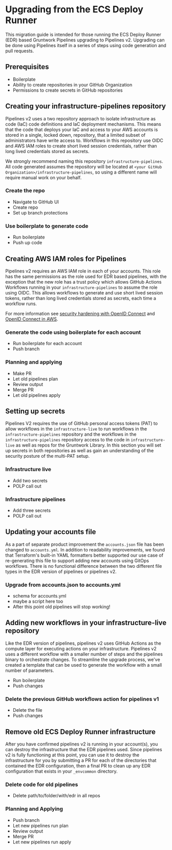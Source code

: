 # Upgrading from the ECS Deploy Runner

This migration guide is intended for those running the ECS Deploy Runner (EDR) based Gruntwork Pipelines upgrading to Pipelines v2. Upgrading can be done using Pipelines itself in a series of steps using code generation and pull requests.

## Prerequisites

- Boilerplate
- Ability to create repositories in your GitHub Organization
- Permissions to create secrets in GitHub repositories

## Creating your infrastructure-pipelines repository

Pipelines v2 uses a two repository approach to isolate infrastructure as code (IaC) code definitions and IaC deployment mechanisms. This means that the code that deploys your IaC and access to your AWS accounts is stored in a single, locked down, repository, that a limited subset of administrators have write access to. Workflows in this repository use OIDC and AWS IAM roles to create short lived session credentials, rather than long lived credentials stored as secrets.

We strongly recommend naming this repository `infrastructure-pipelines`. All code generated assumes the repository will be located at `<your GitHub Organization>/infrastructure-pipelines`, so using a different name will require manual work on your behalf.

### Create the repo

- Navigate to GitHub UI
- Create repo
- Set up branch protections

### Use boilerplate to generate code

- Run boilerplate
- Push up code

## Creating AWS IAM roles for Pipelines

Pipelines v2 requires an AWS IAM role in each of your accounts. This role has the same permissions as the role used for EDR based pipelines, with the exception that the new role has a trust policy which allows GitHub Actions Workflows running in your `infrastructure-pipelines` to assume the role using OIDC. This allows workflows to generate and use short lived session tokens, rather than long lived credentials stored as secrets, each time a workflow runs.

For more information see [security hardening with OpenID Connect](https://docs.github.com/en/actions/deployment/security-hardening-your-deployments/about-security-hardening-with-openid-connect) and [OpenID Connect in AWS](https://docs.github.com/en/actions/deployment/security-hardening-your-deployments/configuring-openid-connect-in-amazon-web-services).

### Generate the code using boilerplate for each account

- Run boilerplate for each account
- Push branch

### Planning and applying
- Make PR
- Let old pipelines plan
- Review output
- Merge PR
- Let old pipelines apply

## Setting up secrets

Pipelines V2 requires the use of GitHub personal access tokens (PAT) to allow workflows in the `infrastructure-live` to run workflows in the `infrastructure-pipelines` repository and the workflows in the `infrastructure-pipelines` repository access to the code in `infrastructure-live` as well as repos for the Gruntwork Library. In this section you will set up secrets in both repositories as well as gain an understanding of the security posture of the multi-PAT setup.

### Infrastructure live

- Add two secrets
- POLP call out

### Infrastructure pipelines

- Add three secrets
- POLP call out

## Updating your accounts file

As a part of separate product improvement the `accounts.json` file has been changed to `accounts.yml`. In addition to readability improvements, we found that Terraform's built-in YAML formatters better supported our use case of re-generating this file to support adding new accounts using GitOps workflows. There is no functional difference between the two different file types in the EDR version of pipelines or pipelines v2.

### Upgrade from accounts.json to accounts.yml

- schema for accounts.yml
- maybe a script here too
- After this point old pipelines will stop working!

## Adding new workflows in your infrastructure-live repository

Like the EDR version of pipelines, pipelines v2 uses GitHub Actions as the compute layer for executing actions on your infrastructure. Pipelines v2 uses a different workflow with a smaller number of steps and the pipelines binary to orchestrate changes. To streamline the upgrade process, we've created a template that can be used to generate the workflow with a small number of parameters.

- Run boilerplate
- Push changes

### Delete the previous GitHub workflows action for pipelines v1

- Delete the file
- Push changes

## Remove old ECS Deploy Runner infrastructure

After you have confirmed pipelines v2 is running in your account(s), you can destroy the infrastructure that the EDR pipelines used. Since pipelines v2 is fully functioning at this point, you can use it to destroy the infrastructure for you by submitting a PR for each of the directories that contained the EDR configuration, then a final PR to clean up any EDR configuration that exists in your `_envcommon` directory.

### Delete code for old pipelines

- Delete path/to/folder/with/edr in all repos

### Planning and Applying

- Push branch
- Let new pipelines run plan
- Review output
- Merge PR
- Let new pipelines run apply
